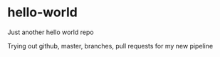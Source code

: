 # hello-world
Just another hello world repo

Trying out github, master, branches, pull requests for my new pipeline
